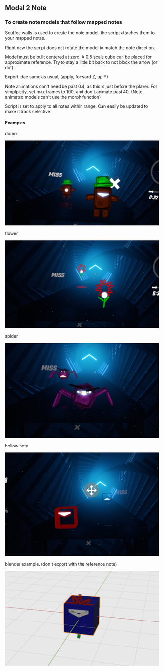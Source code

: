## Model 2 Note
### To create note models that follow mapped notes

Scuffed walls is used to create the note model, the script attaches them to your mapped notes.

Right now the script does not rotate the model to match the note direction.

Model must be built centered at zero. A 0.5 scale cube can be placed for approximate reference. Try to stay a little bit back to not block the arrow (or dot).

Export .dae same as usual, (apply, forward Z, up Y)

Note animations don't need be past 0.4, as this is just before the player. For simplpicity, set max frames to 100, and don't animate past 40. (Note, animated models can't use the morph function)

Script is set to apply to all notes within range. Can easily be updated to make it track selective.

#### Examples
domo

![](domo_note.png)

flower

![](flower_note.png)

spider

![](spider_note.png)

hollow note

![](hollow_note.png)

blender example. (don't export with the reference note)

![](blender_ref.png)
